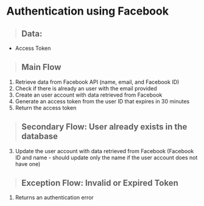 # Authentication using Facebook

> ## Data:
* Access Token

> ## Main Flow
1. Retrieve data from Facebook API (name, email, and Facebook ID)
2. Check if there is already an user with the email provided
3. Create an user account with data retrieved from Facebook
4. Generate an access token from the user ID that expires in 30 minutes
5. Return the access token

> ## Secondary Flow: User already exists in the database
3. Update the user account with data retrieved from Facebook (Facebook ID and name - should update only the name if the user account does not have one)

> ## Exception Flow: Invalid or Expired Token
1. Returns an authentication error
